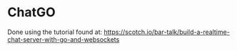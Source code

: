 # ChatGO
Done using the tutorial found at: https://scotch.io/bar-talk/build-a-realtime-chat-server-with-go-and-websockets

